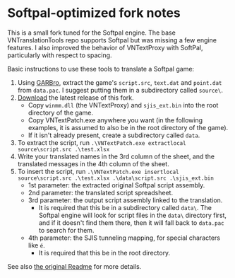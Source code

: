 # Softpal-optimized fork notes

This is a small fork tuned for the Softpal engine.  The base VNTranslationTools repo supports Softpal but was missing a few engine features.
I also improved the behavior of VNTextProxy with SoftPal, particularly with respect to spacing.

Basic instructions to use these tools to translate a Softpal game:
1. Using [GARBro](https://github.com/morkt/GARbro), extract the game's `script.src`, `text.dat` and `point.dat` from `data.pac`.  I suggest putting them in a subdirectory called `source\`.
2. [Download](https://github.com/alexelias/VNTranslationTools_Softpal/releases) the latest release of this fork.
   * Copy `winmm.dll` (the VNTextProxy) and `sjis_ext.bin` into the root directory of the game.
   * Copy VNTextPatch.exe anywhere you want (in the following examples, it is assumed to also be in the root directory of the game).
   * If it isn't already present, create a subdirectory called `data`.
3. To extract the script, run `.\VNTextPatch.exe extractlocal source\script.src .\test.xlsx`
4. Write your translated names in the 3rd column of the sheet, and the translated messages in the 4th column of the sheet.
5. To insert the script, run `.\VNTextPatch.exe insertlocal source\script.src .\test.xlsx .\data\script.src .\sjis_ext.bin`
   * 1st parameter: the extracted original Softpal script assembly.
   * 2nd parameter: the translated script spreadsheet.
   * 3rd parameter: the output script assembly linked to the translation.
       * It is required that this be in a subdirectory called `data\`.  The Softpal engine will look for script files in the `data\` directory first, and if it doesn't find them there, then it will fall back to `data.pac` to search for them.
   * 4th parameter: the SJIS tunneling mapping, for special characters like `é`.
       * It is required that this be in the root directory.

See also [the original Readme](https://github.com/arcusmaximus/VNTranslationTools) for more details.
